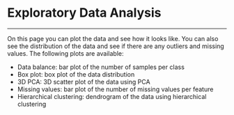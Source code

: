 # Exploratory Data Analysis
---------------------------
On this page you can plot the data and see how it looks like. You can also see the distribution of the data and see if there are any outliers and missing values. The following plots are available:
- Data balance: bar plot of the number of samples per class
- Box plot: box plot of the data distribution 
- 3D PCA: 3D scatter plot of the data using PCA
- Missing values: bar plot of the number of missing values per feature 
- Hierarchical clustering: dendrogram of the data using hierarchical clustering